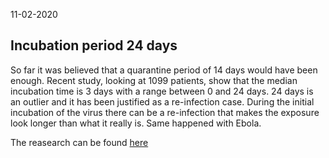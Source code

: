 11-02-2020

## Incubation period 24 days

So far it was believed that a quarantine period of 14 days would have been enough.
Recent study, looking at 1099 patients, show that the median incubation time is 3 days with a range between 0 and 24 days.
24 days is an outlier and it has been justified as a re-infection case. During the initial incubation of the virus there can be a re-infection that makes the exposure look longer than what it really is. Same happened with Ebola.

The reasearch can be found [here](https://www.medrxiv.org/content/10.1101/2020.02.06.20020974v1)
